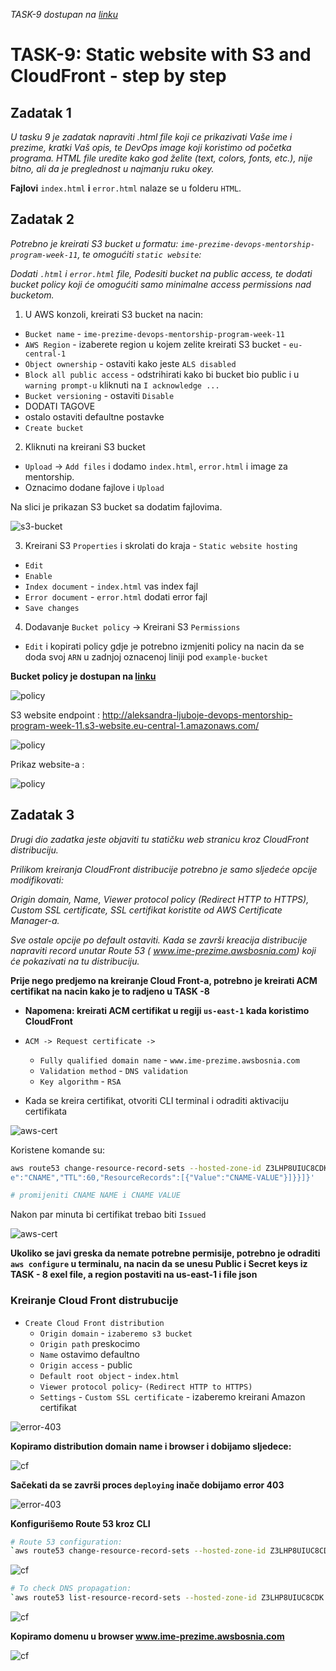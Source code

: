 *TASK-9 dostupan na [linku](https://github.com/allops-solutions/devops-aws-mentorship-program/issues/63)*

# TASK-9: Static website with S3 and CloudFront - step by step

## Zadatak 1
*U tasku 9 je zadatak napraviti .html file koji ce prikazivati Vaše ime i prezime, kratki Vaš opis, te DevOps image koji koristimo od početka programa. HTML file uredite kako god želite (text, colors, fonts, etc.), nije bitno, ali da je preglednost u najmanju ruku okey.*

**Fajlovi** `index.html` **i** `error.html` nalaze se u folderu `HTML`.

## Zadatak 2
*Potrebno je kreirati S3 bucket u formatu: `ime-prezime-devops-mentorship-program-week-11`, te omogućiti `static website`:*

*Dodati `.html` i `error.html` file,
Podesiti bucket na public access, te dodati bucket policy koji će omogućiti samo minimalne access permissions nad bucketom.*

1. U AWS konzoli, kreirati S3 bucket na nacin:
* `Bucket name` - `ime-prezime-devops-mentorship-program-week-11`
* `AWS Region` - izaberete region u kojem zelite kreirati S3 bucket -  `eu-central-1`
* `Object ownership` - ostaviti kako jeste `ALS disabled`
* `Block all public access` - odstrihirati kako bi bucket bio public i u `warning prompt-u` kliknuti na `I acknowledge ...`
* `Bucket versioning` - ostaviti `Disable`
* DODATI TAGOVE 
* ostalo ostaviti defaultne postavke
* `Create bucket`

2. Kliknuti na kreirani S3 bucket
*  `Upload` -> `Add files` i dodamo `index.html`, `error.html` i image za mentorship.
* Oznacimo dodane fajlove i `Upload`

Na slici je prikazan S3 bucket sa dodatim fajlovima.

![s3-bucket](files/public-s3-bucket.png)

3. Kreirani S3 `Properties` i skrolati do kraja - `Static website hosting` 
* `Edit`
* `Enable`
* `Index document` - `index.html` vas index fajl
* `Error document` - `error.html` dodati error fajl
* `Save changes`

4. Dodavanje `Bucket policy` -> Kreirani S3 `Permissions`
* `Edit` i kopirati policy gdje je potrebno izmjeniti policy na nacin da se doda svoj `ARN` u zadnjoj oznacenoj liniji pod `example-bucket`

**Bucket policy je dostupan na [linku](bucket-policy)**

![policy](files/s3-bucket-policy.png)

S3 website endpoint : http://aleksandra-ljuboje-devops-mentorship-program-week-11.s3-website.eu-central-1.amazonaws.com/

![policy](files/s3-endpoint.png)

Prikaz website-a :

![policy](files/s3-bucket-website.png)

## Zadatak 3

*Drugi dio zadatka jeste objaviti tu statičku web stranicu kroz CloudFront distribuciju.*

*Prilikom kreiranja CloudFront distribucije potrebno je samo sljedeće opcije modifikovati:*

*Origin domain,*
*Name,*
*Viewer protocol policy (Redirect HTTP to HTTPS),*
*Custom SSL certificate,*
*SSL certifikat koristite od AWS Certificate Manager-a.*

*Sve ostale opcije po default ostaviti. Kada se završi kreacija distribucije napraviti record unutar Route 53 ( www.ime-prezime.awsbosnia.com) koji će pokazivati na tu distribuciju.*


**Prije nego predjemo na kreiranje Cloud Front-a, potrebno je kreirati ACM certifikat na nacin kako je to radjeno u TASK -8**
* **Napomena: kreirati ACM certifikat u regiji `us-east-1` kada koristimo CloudFront**

* `ACM -> Request certificate ->`
    * `Fully qualified domain name` - `www.ime-prezime.awsbosnia.com`
    * `Validation method` - `DNS validation`
    * `Key algorithm` - `RSA`

* Kada se kreira certifikat, otvoriti CLI terminal i odraditi aktivaciju certifikata

![aws-cert](files/awscli-cf-d.png)

Koristene komande su:
```bash
aws route53 change-resource-record-sets --hosted-zone-id Z3LHP8UIUC8CDK --change-batch '{"Changes":[{"Action":"CREATE","ResourceRecordSet":{"Name":"CNAME -NAME","Typ
e":"CNAME","TTL":60,"ResourceRecords":[{"Value":"CNAME-VALUE"}]}}]}'

# promijeniti CNAME NAME i CNAME VALUE

```
Nakon par minuta bi certifikat trebao biti `Issued`

![aws-cert](files/aws-certificate.png)

**Ukoliko se javi greska da nemate potrebne permisije, potrebno je odraditi `aws configure` u terminalu, na nacin da se unesu Public i Secret keys iz TASK - 8 exel file, a region postaviti na us-east-1 i file json**

### Kreiranje Cloud Front distrubucije

* `Create Cloud Front distribution`
    * `Origin domain` - `izaberemo s3 bucket`
    * `Origin path` preskocimo
    * `Name` ostavimo defaultno
    * `Origin access` - public
    * `Default root object` - `index.html`
    * `Viewer protocol policy`-  `(Redirect HTTP to HTTPS)`
    * `Settings` - `Custom SSL certificate` - izaberemo kreirani Amazon certifikat

![error-403](files/cloud-front.png)

**Kopiramo distribution domain name i browser i dobijamo sljedece:**

![cf](files/cf-certificate.png)

**Sačekati da se završi proces `deploying` inače dobijamo error 403**

![error-403](files/error403.png)


**Konfigurišemo Route 53 kroz CLI**

```bash
# Route 53 configuration:
`aws route53 change-resource-record-sets --hosted-zone-id Z3LHP8UIUC8CDK --change-batch '{"Changes":[{"Action":"CREATE","ResourceRecordSet":{"Name":"www.aleksandra-ljuboje.awsbosnia.com","Type":"CNAME","TTL":60,"ResourceRecords":[{"Value":"dv97pz9qp7uan.cloudfront.net"}]}}]}'` 
```
![cf](files/awscli-cf-d.png)

```bash
# To check DNS propagation:
`aws route53 list-resource-record-sets --hosted-zone-id Z3LHP8UIUC8CDK | jq '.ResourceRecordSets[] | select(.Name == "www.aleksandra-ljuboje.awsbosnia.com.") | {Name, Value}'`
```

![cf](files/cf-d.png)



**Kopiramo domenu u browser www.ime-prezime.awsbosnia.com**

![cf](files/www-aleksandra-ljuboje-awsbosnia-com.png)